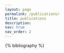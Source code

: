 ```yaml
---
layout: page
permalink: /publications/
title: publications
description:
nav: true
nav_order: 2
---
```


<!-- _pages/publications.md -->

<!-- Bibsearch Feature -->

<!--{% include bib_search.liquid %} -->

<div class="publications">

{% bibliography %}

</div>
